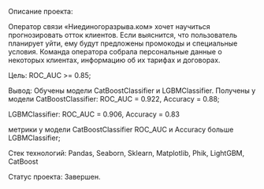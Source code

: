 

Описание проекта:

Оператор связи «Ниединогоразрыва.ком» хочет научиться прогнозировать отток клиентов. Если выяснится, что пользователь планирует уйти, ему будут предложены промокоды и специальные условия. Команда оператора собрала персональные данные о некоторых клиентах, информацию об их тарифах и договорах.

Цель: 
ROC_AUC >= 0.85;

Вывод: 
Обучены модели CatBoostClassifier и LGBMClassifier.
Получены  у модели 
CatBoostClassifier:
ROC_AUC = 0.922, Accuracy = 0.88;

LGBMClassifier:
ROC_AUC = 0.906, Accuracy = 0.83

метрики у модели CatBoostClassifier ROC_AUC и Accuracy больше LGBMClassifier;

Стек технологий: Pandas, Seaborn, Sklearn, Matplotlib, Phik, LightGBM, CatBoost

Статус проекта: Завершен. 


